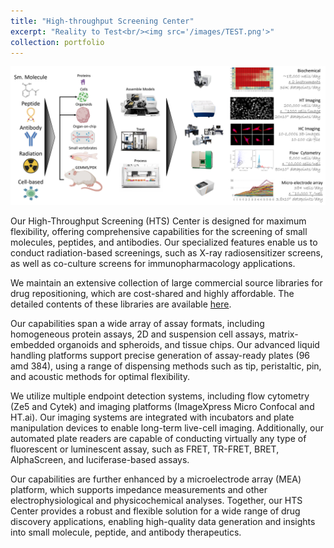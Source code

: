 ```yaml
---
title: "High-throughput Screening Center"
excerpt: "Reality to Test<br/><img src='/images/TEST.png'>"
collection: portfolio
---
```

![Test](/images/TEST.png)

Our High-Throughput Screening (HTS) Center is designed for maximum flexibility, offering comprehensive capabilities for the screening of small molecules, peptides, and antibodies. Our specialized features enable us to conduct radiation-based screenings, such as X-ray radiosensitizer screens, as well as co-culture screens for immunopharmacology applications.

We maintain an extensive collection of large commercial source libraries for drug repositioning, which are cost-shared and highly affordable. The detailed contents of these libraries are available [here](https://github.com/TAMU-3DRC/Libraries).

Our capabilities span a wide array of assay formats, including homogeneous protein assays, 2D and suspension cell assays, matrix-embedded organoids and spheroids, and tissue chips. Our advanced liquid handling platforms support precise generation of assay-ready plates (96 amd 384), using a range of dispensing methods such as tip, peristaltic, pin, and acoustic methods for optimal flexibility.

We utilize multiple endpoint detection systems, including flow cytometry (Ze5 and Cytek) and imaging platforms (ImageXpress Micro Confocal and HT.ai). Our imaging systems are integrated with incubators and plate manipulation devices to enable long-term live-cell imaging. Additionally, our automated plate readers are capable of conducting virtually any type of fluorescent or luminescent assay, such as FRET, TR-FRET, BRET, AlphaScreen, and luciferase-based assays.

Our capabilities are further enhanced by a microelectrode array (MEA) platform, which supports impedance measurements and other electrophysiological and physicochemical analyses. Together, our HTS Center provides a robust and flexible solution for a wide range of drug discovery applications, enabling high-quality data generation and insights into small molecule, peptide, and antibody therapeutics.

